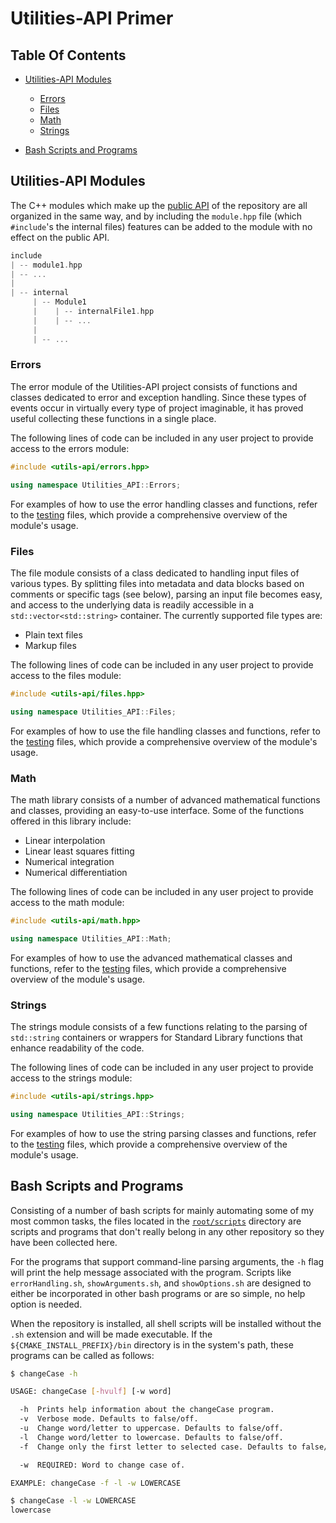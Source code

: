 # Utilities-API Primer

## Table Of Contents

- [Utilities-API Modules](#Utilities-API-Modules)

  - [Errors](#Errors)
  - [Files](#Files)
  - [Math](#Math)
  - [Strings](#Strings)

- [Bash Scripts and Programs](#Bash-Scripts-and-Programs)

## Utilities-API Modules

The C++ modules which make up the [public API](https://github.com/crdrisko/utilities-api/tree/master/include) of the repository are all organized in the same way, and by including the `module.hpp` file (which `#include`'s the internal files) features can be added to the module with no effect on the public API.

```C++
include
| -- module1.hpp
| -- ...
|
| -- internal
     | -- Module1
     |    | -- internalFile1.hpp
     |    | -- ...
     |
     | -- ...
```

### Errors

The error module of the Utilities-API project consists of functions and classes dedicated to error and exception handling. Since these types of events occur in virtually every type of project imaginable, it has proved useful collecting these functions in a single place.

The following lines of code can be included in any user project to provide access to the errors module:

```C++
#include <utils-api/errors.hpp>

using namespace Utilities_API::Errors;
```

For examples of how to use the error handling classes and functions, refer to the [testing](https://github.com/crdrisko/utilities-api/tree/master/test/TestErrors/testErrorFunctions.cpp) files, which provide a comprehensive overview of the module's usage.

### Files

The file module consists of a class dedicated to handling input files of various types. By splitting files into metadata and data blocks based on comments or specific tags (see below), parsing an input file becomes easy, and access to the underlying data is readily accessible in a `std::vector<std::string>` container. The currently supported file types are:

- Plain text files
- Markup files

The following lines of code can be included in any user project to provide access to the files module:

```C++
#include <utils-api/files.hpp>

using namespace Utilities_API::Files;
```

For examples of how to use the file handling classes and functions, refer to the [testing](https://github.com/crdrisko/utilities-api/tree/master/test/TestFiles/testFileFunctions.cpp) files, which provide a comprehensive overview of the module's usage.

### Math

The math library consists of a number of advanced mathematical functions and classes, providing an easy-to-use interface. Some of the functions offered in this library include:

- Linear interpolation
- Linear least squares fitting
- Numerical integration
- Numerical differentiation

The following lines of code can be included in any user project to provide access to the math module:

```C++
#include <utils-api/math.hpp>

using namespace Utilities_API::Math;
```

For examples of how to use the advanced mathematical classes and functions, refer to the [testing](https://github.com/crdrisko/utilities-api/tree/master/test/TestMath/testMathFunctions.cpp) files, which provide a comprehensive overview of the module's usage.

### Strings

The strings module consists of a few functions relating to the parsing of `std::string` containers or wrappers for Standard Library functions that enhance readability of the code.

The following lines of code can be included in any user project to provide access to the strings module:

```C++
#include <utils-api/strings.hpp>

using namespace Utilities_API::Strings;
```

For examples of how to use the string parsing classes and functions, refer to the [testing](https://github.com/crdrisko/utilities-api/tree/master/test/TestStrings/testStringFunctions.cpp) files, which provide a comprehensive overview of the module's usage.

## Bash Scripts and Programs

Consisting of a number of bash scripts for mainly automating some of my most common tasks, the files located in the [`root/scripts`](https://github.com/crdrisko/utilities-api/tree/master/scripts) directory are scripts and programs that don't really belong in any other repository so they have been collected here.

For the programs that support command-line parsing arguments, the `-h` flag will print the help message associated with the program. Scripts like `errorHandling.sh`, `showArguments.sh`, and `showOptions.sh` are designed to either be incorporated in other bash programs or are so simple, no help option is needed.

When the repository is installed, all shell scripts will be installed without the `.sh` extension and will be made executable. If the `${CMAKE_INSTALL_PREFIX}/bin` directory is in the system's path, these programs can be called as follows:

```bash
$ changeCase -h

USAGE: changeCase [-hvulf] [-w word]

  -h  Prints help information about the changeCase program.
  -v  Verbose mode. Defaults to false/off.
  -u  Change word/letter to uppercase. Defaults to false/off.
  -l  Change word/letter to lowercase. Defaults to false/off.
  -f  Change only the first letter to selected case. Defaults to false/off.

  -w  REQUIRED: Word to change case of.

EXAMPLE: changeCase -f -l -w LOWERCASE

$ changeCase -l -w LOWERCASE
lowercase
```
